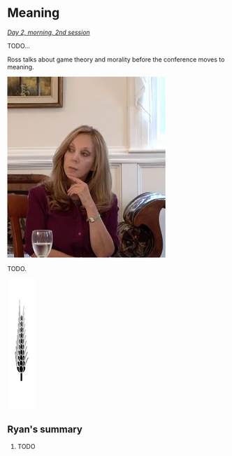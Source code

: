 Meaning
================================================================================

*[Day 2, morning, 2nd session](https://www.youtube.com/watch?v=vVb2zSMRRUU&index=5&list=PLrxfgDEc2NxYQuZ5T6CSdS8uafdh0kmDL)*

TODO...

Ross talks about game theory and morality before the conference moves to meaning.

![](img/Rebecca-Newberger-Goldstein.jpg)

TODO.


&nbsp;![](img/section-break.png)


Ryan's summary
--------------------------------------------------------------------------------

1.  TODO


